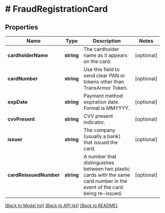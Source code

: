# # FraudRegistrationCard

## Properties

Name | Type | Description | Notes
------------ | ------------- | ------------- | -------------
**cardholderName** | **string** | The cardholder name as it appears on the card. | [optional] 
**cardNumber** | **string** | Use this field to send clear PAN or tokens other than TransArmor Token. | [optional] 
**expDate** | **string** | Payment method expiration date. Format is MMYYYY. | [optional] 
**cvvPresent** | **string** | CVV present indicator. | [optional] 
**issuer** | **string** | The company (usually a bank) that issued the card. | [optional] 
**cardReissuedNumber** | **string** | A number that distinguishes between two plastic cards with the same card number in the event of the card being re-issued. | [optional] 

[[Back to Model list]](../../README.md#documentation-for-models) [[Back to API list]](../../README.md#documentation-for-api-endpoints) [[Back to README]](../../README.md)



